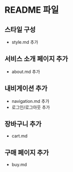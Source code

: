 # README 파일

## 스타일 구성
- style.md 추가

## 서비스 소개 페이지 추가
- about.md 추가

## 내비게이션 추가
- navigation.md 추가
- 로그인/로그아웃 추가

## 장바구니 추가
- cart.md

## 구매 페이지 추가
- buy.md
